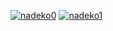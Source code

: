 [![nadeko0](https://pp.userapi.com/c840339/v840339402/67aa6/FcHsw7_BJHg.jpg)](https://discord.gg/ZtMk2D4)
[![nadeko1](https://5bucks.ru/wp-content/uploads/2017/03/vk3-1.jpg)](https://vk.com/mycrazychan)
